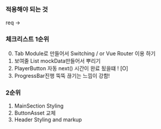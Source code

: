 ### 적용해야 되는 것 

req ->


### 체크리스트 1순위

0. Tab Module로 만들어서 Switching / or Vue Router 이용 하기 
1. 보여줄 List mockData만들어서 뿌리기  
2. PlayerButton 자동 next() 시간이 완료 됬을떄 ! [O]
4. ProgressBar진행 뚝뚝 끊기는 느낌이 강함! 
### 2순위

1. MainSection Styling 
2. ButtonAsset 교체 
3. Header Styling and markup 